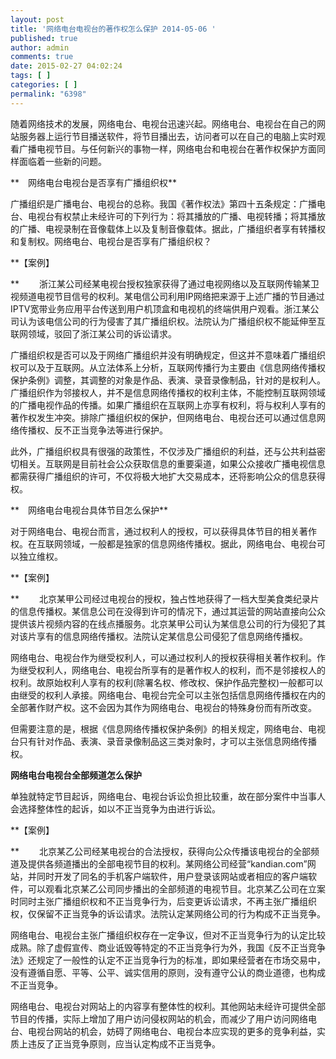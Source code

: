 ```yaml
---
layout: post
title: '网络电台电视台的著作权怎么保护 2014-05-06 '
published: true
author: admin
comments: true
date: 2015-02-27 04:02:24
tags: [ ]
categories: [ ]
permalink: "6398"
---
```

随着网络技术的发展，网络电台、电视台迅速兴起。网络电台、电视台在自己的网站服务器上运行节目播送软件，将节目播出去，访问者可以在自己的电脑上实时观看广播电视节目。与任何新兴的事物一样，网络电台和电视台在著作权保护方面同样面临着一些新的问题。

**　网络电台电视台是否享有广播组织权**

广播组织是广播电台、电视台的总称。我国《著作权法》第四十五条规定：广播电台、电视台有权禁止未经许可的下列行为：将其播放的广播、电视转播；将其播放的广播、电视录制在音像载体上以及复制音像载体。据此，广播组织者享有转播权和复制权。网络电台、电视台是否享有广播组织权？
  
**【案例】
  
** 　　浙江某公司经某电视台授权独家获得了通过电视网络以及互联网传输某卫视频道电视节目信号的权利。某电信公司利用IP网络把来源于上述广播的节目通过IPTV宽带业务应用平台传送到用户机顶盒和电视机的终端供用户观看。浙江某公司认为该电信公司的行为侵害了其广播组织权。法院认为广播组织权不能延伸至互联网领域，驳回了浙江某公司的诉讼请求。
  
广播组织权是否可以及于网络广播组织并没有明确规定，但这并不意味着广播组织权可以及于互联网。从立法体系上分析，互联网传播行为主要由《信息网络传播权保护条例》调整，其调整的对象是作品、表演、录音录像制品，针对的是权利人。广播组织作为邻接权人，并不是信息网络传播权的权利主体，不能控制互联网领域的广播电视作品的传播。如果广播组织在互联网上亦享有权利，将与权利人享有的著作权发生冲突。排除广播组织权的保护，但网络电台、电视台还可以通过信息网络传播权、反不正当竞争法等进行保护。
  
此外，广播组织权具有很强的政策性，不仅涉及广播组织的利益，还与公共利益密切相关。互联网是目前社会公众获取信息的重要渠道，如果公众接收广播电视信息都需获得广播组织的许可，不仅将极大地扩大交易成本，还将影响公众的信息获得权。

**　网络电台电视台具体节目怎么保护**

对于网络电台、电视台而言，通过权利人的授权，可以获得具体节目的相关著作权。在互联网领域，一般都是独家的信息网络传播权。据此，网络电台、电视台可以独立维权。
  
**【案例】
  
** 　　北京某甲公司经过电视台的授权，独占性地获得了一档大型美食类纪录片的信息传播权。某信息公司在没得到许可的情况下，通过其运营的网站直接向公众提供该片视频内容的在线点播服务。北京某甲公司认为某信息公司的行为侵犯了其对该片享有的信息网络传播权。法院认定某信息公司侵犯了信息网络传播权。
  
网络电台、电视台作为继受权利人，可以通过权利人的授权获得相关著作权利。作为继受权利人，网络电台、电视台所享有的是著作权人的权利，而不是邻接权人的权利。故原始权利人享有的权利(除署名权、修改权、保护作品完整权)一般都可以由继受的权利人承接。网络电台、电视台完全可以主张包括信息网络传播权在内的全部著作财产权。这不会因为其作为网络电台、电视台的特殊身份而有所改变。
  
但需要注意的是，根据《信息网络传播权保护条例》的相关规定，网络电台、电视台只有针对作品、表演、录音录像制品这三类对象时，才可以主张信息网络传播权。

**网络电台电视台全部频道怎么保护**

单独就特定节目起诉，网络电台、电视台诉讼负担比较重，故在部分案件中当事人会选择整体性的起诉，如以不正当竞争为由进行诉讼。
  
**【案例】
  
** 　　北京某乙公司经某电视台的合法授权，获得向公众传播该电视台的全部频道及提供各频道播出的全部电视节目的权利。某网络公司经营“kandian.com”网站，并同时开发了同名的手机客户端软件，用户登录该网站或者相应的客户端软件，可以观看北京某乙公司同步播出的全部频道的电视节目。北京某乙公司在立案时同时主张广播组织权和不正当竞争行为，后变更诉讼请求，不再主张广播组织权，仅保留不正当竞争的诉讼请求。法院认定某网络公司的行为构成不正当竞争。
  
网络电台、电视台主张广播组织权存在一定争议，但对不正当竞争行为的认定比较成熟。除了虚假宣传、商业诋毁等特定的不正当竞争行为外，我国《反不正当竞争法》还规定了一般性的认定不正当竞争行为的标准，即如果经营者在市场交易中，没有遵循自愿、平等、公平、诚实信用的原则，没有遵守公认的商业道德，也构成不正当竞争。
  
网络电台、电视台对网站上的内容享有整体性的权利。其他网站未经许可提供全部节目的传播，实际上增加了用户访问侵权网站的机会，而减少了用户访问网络电台、电视台网站的机会，妨碍了网络电台、电视台本应实现的更多的竞争利益，实质上违反了正当竞争原则，应当认定构成不正当竞争。